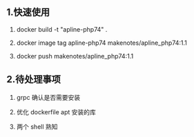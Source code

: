 ## 1.快速使用

1. docker build -t "apline-php74" .

2. docker image tag apline-php74 makenotes/apline_php74:1.1

3. docker push makenotes/apline_php74:1.1


## 2.待处理事项

1. grpc  确认是否需要安装

2. 优化 dockerfile  apt 安装的库

3. 两个 shell 熟知